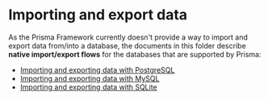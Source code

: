 # Importing and export data

As the Prisma Framework currently doesn't provide a way to import and export data from/into a database, the documents in this folder describe **native import/export flows** for the databases that are supported by Prisma:

- [Importing and exporting data with PostgreSQL](./postresql.md)
- [Importing and exporting data with MySQL](./mysql.md)
- [Importing and exporting data with SQLite](./sqlite.md)
